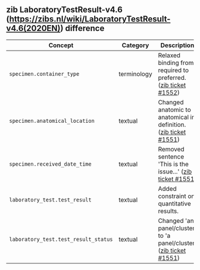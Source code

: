 ## zib LaboratoryTestResult-v4.6 (https://zibs.nl/wiki/LaboratoryTestResult-v4.6(2020EN)) difference

| Concept         | Category          | Description                             | 
|-----------------|-------------------|-----------------------------------------|
|`specimen.container_type`| terminology | Relaxed binding from required to preferred. ([zib ticket #1552](https://bits.nictiz.nl/browse/ZIB-1552))|
|`specimen.anatomical_location`| textual | Changed anatomic to anatomical in definition. ([zib ticket #1551](https://bits.nictiz.nl/browse/ZIB-1551))| 
|`specimen.received_date_time`| textual | Removed sentence 'This is the issue...' ([zib ticket #1551](https://bits.nictiz.nl/browse/ZIB-1551))|
|`laboratory_test.test_result`| textual | Added constraint on quantitative results. | 
|`laboratory_test.test_result_status` | textual | Changed 'an panel/cluster' to 'a panel/cluster' ([zib ticket #1551](https://bits.nictiz.nl/browse/ZIB-1551))|